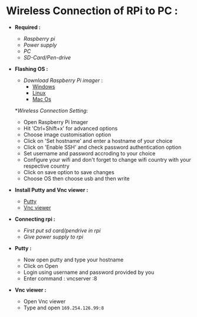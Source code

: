 # Wireless Connection of RPi to PC :

* __Required :__ 
  * _Raspberry pi_
  * _Power supply_
  * _PC_
  * _SD-Card/Pen-drive_

* __Flashing OS :__
  * _Download Raspberry Pi imager_ :
    * [Windows](https://downloads.raspberrypi.org/imager/imager_latest.exe)
    * [Linux](https://downloads.raspberrypi.org/imager/imager_latest_amd64.deb)
    * [Mac Os](https://downloads.raspberrypi.org/imager/imager_latest.dmg)
    
  *_Wireless Connection Setting_:
    * Open Raspberry Pi Imager
    * Hit 'Ctrl+Shift+x' for advanced options
    * Choose image customisation option
    * Click on 'Set hostname' and enter a hostname of your choice
    * Click on 'Enable SSH' and check password authentication option
    * Set username and password accroding to your choice
    * Configure your wifi and don't forget to change wifi country with your respective country
    * Click on save option to save changes
    * Choose OS then choose usb and then write
      
* __Install Putty and Vnc viewer :__
  * [Putty](https://www.chiark.greenend.org.uk/~sgtatham/putty/latest.html)
  * [Vnc viewer](https://www.realvnc.com/en/connect/download/viewer/)

* __Connecting rpi :__
  * _First put sd card/pendrive in rpi_
  * _Give power supply to rpi_

* __Putty :__
  * Now open putty and type your hostname
  * Click on Open
  * Login using username and password provided by you
  * Enter command : vncserver :8

* __Vnc viewer :__
  * Open Vnc viewer
  * Type and open `169.254.126.99:8`
      
